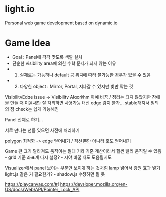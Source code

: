 # light.io
Personal web game development based on dynamic.io


# Game Idea


- Goal : Panel에 각각 맞도록 색깔 설치
- 단순한 visibility area에 의한 수학 문제가 되지 않는 이유
- 1. 실제로는 가능하나 default 공 위치에 따라 불가능한 경우가 있을 수 있음
- 2. 다양한 object : Mirror, Portal, 지나갈 수 있지만 빛만 막는 것

VisibilityEdge issue -> Visibility Algorithm 아예 바꿈 / 정리는 되지 않았지만 장애물 만들 때 이음새만 잘 처리하면 사용가능
대신 edge 감지 불가... stable해져서 임의의 점 check는 쉽게 가능해짐

Panel 전체로 하기...

서로 만나는 선들 있으면 사전에 처리하기

polygon 최적화 -> edge 얻어내기 / 직선 뿐만 아니라 호도 얻어내기

Game 판 크기 달라져도 움직이는 절대 거리 기준 계산이라서 훨씬 빨리 움직일 수 있음 - grid 기준 좌표계 다시 설정? - 시야 바꿀 때도 도움될지도

Visualizer에서 panel 보이는 부분만 보이게 하는 것처럼 lamp 넣어서 광원 효과 넣기
light.js 같은 거 필요한가? - shadow.js 수정하면 될 듯

https://playcanvas.com/#!
https://developer.mozilla.org/en-US/docs/Web/API/Pointer_Lock_API